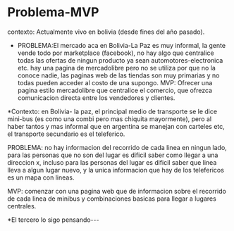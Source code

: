 # Problema-MVP
contexto: Actualmente vivo en bolivia (desde fines del año pasado).

* PROBLEMA:El mercado aca en Bolivia-La Paz es muy informal, la gente vende todo por marketplace (facebook), no hay algo que centralice todas las ofertas de ningun producto ya sean automotores-electronica etc. hay una pagina de mercadolibre pero no se utiliza por que no la conoce nadie, las paginas web de las tiendas son muy primarias y no todas pueden acceder al costo de una supongo. 
 MVP: Ofrecer una pagina estilo mercadolibre que centralice el comercio, que ofrezca comunicacion directa entre los vendedores y clientes.
 
 *Contexto: en Bolivia- la paz, el principal medio de transporte se le dice mini-bus  (es como una combi pero mas chiquita mayormente), pero al haber tantos y mas informal que en argentina se manejan con carteles etc, el transporte secundario es el teleferico.
 
 PROBLEMA: no hay informacion del recorrido de cada linea en ningun lado, para las personas que no son del lugar es dificil saber como llegar a una direccion x, incluso para las personas del lugar es dificil saber que linea lleva a algun lugar nuevo, y la unica informacion que hay de los telefericos es un mapa con lineas. 
 
 MVP: comenzar con una pagina web que de informacion sobre el recorrido de cada linea de minibus y combinaciones basicas para llegar a lugares centrales.
 
 *El tercero lo sigo pensando---
